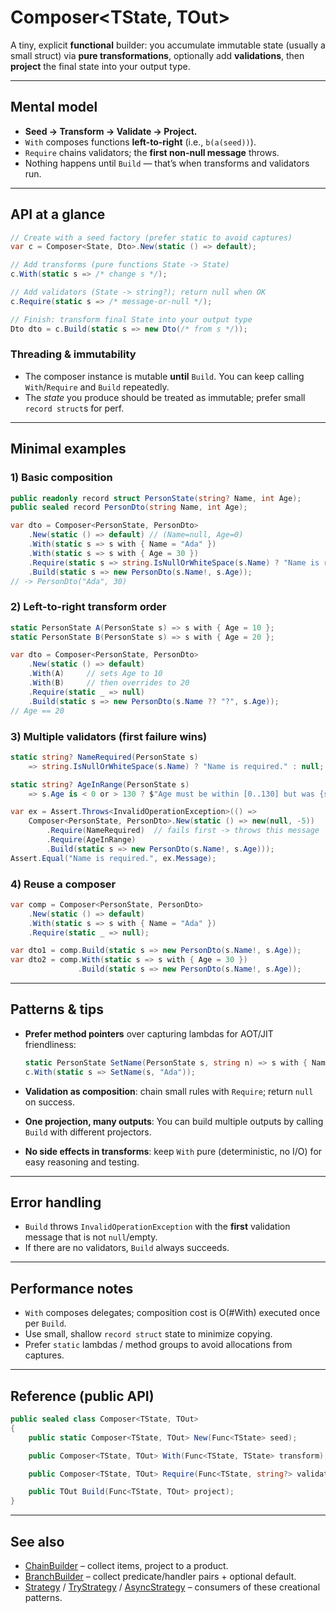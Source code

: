# Composer\<TState, TOut>

A tiny, explicit **functional** builder: you accumulate immutable state (usually a small struct) via **pure transformations**, optionally add **validations**, then **project** the final state into your output type.

---

## Mental model

* **Seed → Transform → Validate → Project.**
* `With` composes functions **left-to-right** (i.e., `b(a(seed))`).
* `Require` chains validators; the **first non-null message** throws.
* Nothing happens until `Build` — that’s when transforms and validators run.

---

## API at a glance

```csharp
// Create with a seed factory (prefer static to avoid captures)
var c = Composer<State, Dto>.New(static () => default);

// Add transforms (pure functions State -> State)
c.With(static s => /* change s */);

// Add validators (State -> string?); return null when OK
c.Require(static s => /* message-or-null */);

// Finish: transform final State into your output type
Dto dto = c.Build(static s => new Dto(/* from s */));
```

### Threading & immutability

* The composer instance is mutable **until** `Build`. You can keep calling `With`/`Require` and `Build` repeatedly.
* The *state* you produce should be treated as immutable; prefer small `record struct`s for perf.

---

## Minimal examples

### 1) Basic composition

```csharp
public readonly record struct PersonState(string? Name, int Age);
public sealed record PersonDto(string Name, int Age);

var dto = Composer<PersonState, PersonDto>
    .New(static () => default) // (Name=null, Age=0)
    .With(static s => s with { Name = "Ada" })
    .With(static s => s with { Age = 30 })
    .Require(static s => string.IsNullOrWhiteSpace(s.Name) ? "Name is required." : null)
    .Build(static s => new PersonDto(s.Name!, s.Age));
// -> PersonDto("Ada", 30)
```

### 2) Left-to-right transform order

```csharp
static PersonState A(PersonState s) => s with { Age = 10 };
static PersonState B(PersonState s) => s with { Age = 20 };

var dto = Composer<PersonState, PersonDto>
    .New(static () => default)
    .With(A)     // sets Age to 10
    .With(B)     // then overrides to 20
    .Require(static _ => null)
    .Build(static s => new PersonDto(s.Name ?? "?", s.Age));
// Age == 20
```

### 3) Multiple validators (first failure wins)

```csharp
static string? NameRequired(PersonState s)
    => string.IsNullOrWhiteSpace(s.Name) ? "Name is required." : null;

static string? AgeInRange(PersonState s)
    => s.Age is < 0 or > 130 ? $"Age must be within [0..130] but was {s.Age}." : null;

var ex = Assert.Throws<InvalidOperationException>(() =>
    Composer<PersonState, PersonDto>.New(static () => new(null, -5))
        .Require(NameRequired)  // fails first -> throws this message
        .Require(AgeInRange)
        .Build(static s => new PersonDto(s.Name!, s.Age)));
Assert.Equal("Name is required.", ex.Message);
```

### 4) Reuse a composer

```csharp
var comp = Composer<PersonState, PersonDto>
    .New(static () => default)
    .With(static s => s with { Name = "Ada" })
    .Require(static _ => null);

var dto1 = comp.Build(static s => new PersonDto(s.Name!, s.Age));         // ("Ada", 0)
var dto2 = comp.With(static s => s with { Age = 30 })
               .Build(static s => new PersonDto(s.Name!, s.Age));          // ("Ada", 30)
```

---

## Patterns & tips

* **Prefer method pointers** over capturing lambdas for AOT/JIT friendliness:

  ```csharp
  static PersonState SetName(PersonState s, string n) => s with { Name = n };
  c.With(static s => SetName(s, "Ada"));
  ```
* **Validation as composition**: chain small rules with `Require`; return `null` on success.
* **One projection, many outputs**: You can build multiple outputs by calling `Build` with different projectors.
* **No side effects in transforms**: keep `With` pure (deterministic, no I/O) for easy reasoning and testing.

---

## Error handling

* `Build` throws `InvalidOperationException` with the **first** validation message that is not `null`/empty.
* If there are no validators, `Build` always succeeds.

---

## Performance notes

* `With` composes delegates; composition cost is O(#With) executed once per `Build`.
* Use small, shallow `record struct` state to minimize copying.
* Prefer `static` lambdas / method groups to avoid allocations from captures.

---

## Reference (public API)

```csharp
public sealed class Composer<TState, TOut>
{
    public static Composer<TState, TOut> New(Func<TState> seed);

    public Composer<TState, TOut> With(Func<TState, TState> transform);

    public Composer<TState, TOut> Require(Func<TState, string?> validate);

    public TOut Build(Func<TState, TOut> project);
}
```

---

## See also

* [ChainBuilder](./chainbuilder.md) – collect items, project to a product.
* [BranchBuilder](./branchbuilder.md) – collect predicate/handler pairs + optional default.
* [Strategy](../../behavioral/strategy/strategy.md) / [TryStrategy](../../behavioral/strategy/trystrategy.md) / [AsyncStrategy](../../behavioral/strategy/asyncstrategy.md) – consumers of these creational patterns.
